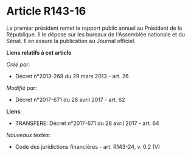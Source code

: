 # Article R143-16

Le premier président remet le rapport public annuel au Président de la République. Il le dépose sur les bureaux de
l'Assemblée nationale et du Sénat. Il en assure la publication au Journal officiel.

**Liens relatifs à cet article**

_Créé par_:

  - Décret n°2013-268 du 29 mars 2013 - art. 26

_Modifié par_:

  - Décret n°2017-671 du 28 avril 2017 - art. 62

**Liens**:

  - TRANSFERE: Décret n°2017-671 du 28 avril 2017 - art. 64

_Nouveaux textes_:

  - Code des juridictions financières - art. R143-24, v. 0.2 (V)
